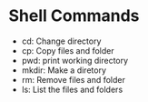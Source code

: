 # Shell Commands
- cd: Change directory
- cp: Copy files and folder
- pwd: print working directory
- mkdir: Make a diretory
- rm: Remove files and folder
- ls: List the files and folders
